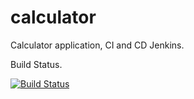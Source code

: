 # calculator
Calculator application, CI and CD Jenkins.

Build Status.

[![Build Status](https://adc0a761.ngrok.io//buildStatus/icon?job=calculator)](https://adc0a761.ngrok.io/job/calculator/)
